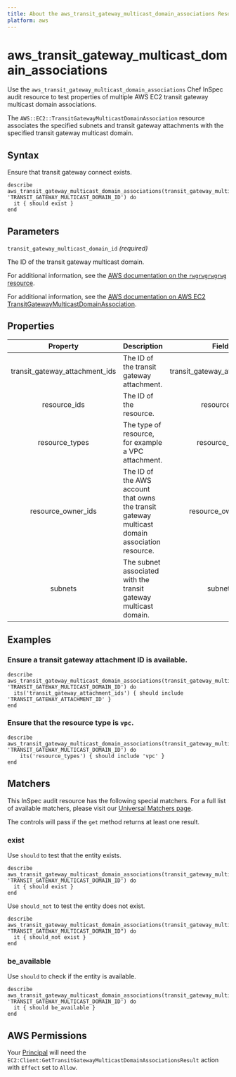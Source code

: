 ```yaml
---
title: About the aws_transit_gateway_multicast_domain_associations Resource
platform: aws
---
```


# aws_transit_gateway_multicast_domain_associations

Use the `aws_transit_gateway_multicast_domain_associations` Chef InSpec audit resource to test properties of multiple AWS EC2 transit gateway multicast domain associations.

The `AWS::EC2::TransitGatewayMulticastDomainAssociation` resource associates the specified subnets and transit gateway attachments with the specified transit gateway multicast domain.

## Syntax

Ensure that transit gateway connect exists.

    describe aws_transit_gateway_multicast_domain_associations(transit_gateway_multicast_domain_id: 'TRANSIT_GATEWAY_MULTICAST_DOMAIN_ID') do
      it { should exist }
    end

## Parameters

`transit_gateway_multicast_domain_id` _(required)_

The ID of the transit gateway multicast domain.

For additional information, see the [AWS documentation on the `rwgrwgrwgrwg` resource]().

For additional information, see the [AWS documentation on AWS EC2 TransitGatewayMulticastDomainAssociation](https://docs.aws.amazon.com/AWSCloudFormation/latest/UserGuide/aws-resource-ec2-transitgatewaymulticastdomainassociation.html).

## Properties

| Property | Description | Field |
| :---: | :--- | :---: |
| transit_gateway_attachment_ids | The ID of the transit gateway attachment. | transit_gateway_attachment_id |
| resource_ids | The ID of the resource. | resource_id |
| resource_types | The type of resource, for example a VPC attachment. | resource_type |
| resource_owner_ids | The ID of the AWS account that owns the transit gateway multicast domain association resource. | resource_owner_id |
| subnets | The subnet associated with the transit gateway multicast domain. | subnets |

## Examples

### Ensure a transit gateway attachment ID is available.

    describe aws_transit_gateway_multicast_domain_associations(transit_gateway_multicast_domain_id: 'TRANSIT_GATEWAY_MULTICAST_DOMAIN_ID') do
      its('transit_gateway_attachment_ids') { should include 'TRANSIT_GATEWAY_ATTACHMENT_ID' }
    end

### Ensure that the resource type is `vpc`.

    describe aws_transit_gateway_multicast_domain_associations(transit_gateway_multicast_domain_id: 'TRANSIT_GATEWAY_MULTICAST_DOMAIN_ID') do
        its('resource_types') { should include 'vpc' }
    end

## Matchers

This InSpec audit resource has the following special matchers. For a full list of available matchers, please visit our [Universal Matchers page](https://www.inspec.io/docs/reference/matchers/).

The controls will pass if the `get` method returns at least one result.

### exist

Use `should` to test that the entity exists.

    describe aws_transit_gateway_multicast_domain_associations(transit_gateway_multicast_domain_id: 'TRANSIT_GATEWAY_MULTICAST_DOMAIN_ID') do
      it { should exist }
    end

Use `should_not` to test the entity does not exist.

    describe aws_transit_gateway_multicast_domain_associations(transit_gateway_multicast_domain_id: "TRANSIT_GATEWAY_MULTICAST_DOMAIN_ID") do
      it { should_not exist }
    end

### be_available

Use `should` to check if the entity is available.

    describe aws_transit_gateway_multicast_domain_associations(transit_gateway_multicast_domain_id: 'TRANSIT_GATEWAY_MULTICAST_DOMAIN_ID') do
      it { should be_available }
    end

## AWS Permissions

Your [Principal](https://docs.aws.amazon.com/IAM/latest/UserGuide/intro-structure.html#intro-structure-principal) will need the `EC2:Client:GetTransitGatewayMulticastDomainAssociationsResult` action with `Effect` set to `Allow`.
